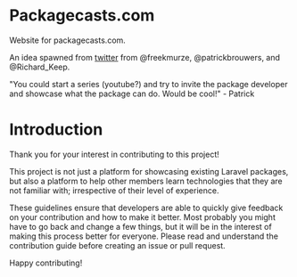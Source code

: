 # Packagecasts.com
Website for packagecasts.com.

An idea spawned from [twitter](https://twitter.com/freekmurze/status/963394072370036736) from  @freekmurze, @patrickbrouwers, and @Richard_Keep.
 

"You could start a series (youtube?) and try to invite the package developer and showcase what the package can do. Would be cool!" - Patrick

# Introduction

Thank you for your interest in contributing to this project!

This project is not just a platform for showcasing existing Laravel packages, but also a platform to help other members learn technologies that they are not familiar with; irrespective of their level of experience.

These guidelines ensure that developers are able to quickly give feedback on your contribution and how to make it better. Most probably you might have to go back and change a few things, but it will be in the interest of making this process better for everyone. Please read and understand the contribution guide before creating an issue or pull request.

Happy contributing!
